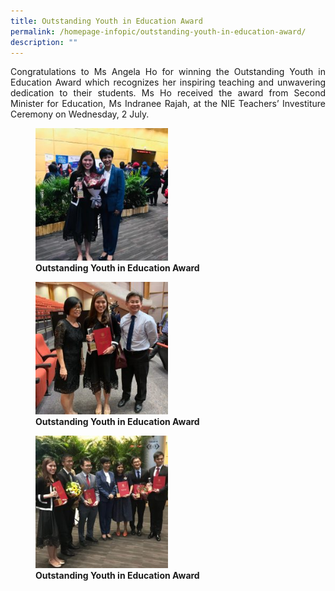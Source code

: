 ```yaml
---
title: Outstanding Youth in Education Award
permalink: /homepage-infopic/outstanding-youth-in-education-award/
description: ""
---
```

<p style="text-align: justify;">Congratulations to Ms Angela Ho for winning the Outstanding Youth in Education Award which recognizes her inspiring teaching and unwavering dedication to their students. Ms Ho received the award from Second Minister for Education, Ms Indranee Rajah, at the NIE Teachers’ Investiture Ceremony on Wednesday, 2 July.</p>

<figure>
	<a href="/images/Outstanding%20Youth%20Education/059-Ee-Leng-Elaine-Seah-250x250.jpg" target = "_blank"> <img src="/images/Outstanding%20Youth%20Education/059-Ee-Leng-Elaine-Seah-250x250.jpg"
     style="width:50%"></a>
<figcaption>
	<strong> Outstanding Youth in Education Award </strong>
	</figcaption>
</figure>

<figure>
	<a href="/images/Outstanding%20Youth%20Education/060-Ee-Leng-Elaine-Seah-250x250.jpg" target = "_blank"> <img src="/images/Outstanding%20Youth%20Education/060-Ee-Leng-Elaine-Seah-250x250.jpg"
     style="width:50%"></a>
<figcaption>
	<strong> Outstanding Youth in Education Award </strong>
	</figcaption>
</figure>

<figure>
	<a href="/images/Outstanding%20Youth%20Education/061-Ee-Leng-Elaine-Seah-250x250.jpg" target = "_blank"> <img src="/images/Outstanding%20Youth%20Education/061-Ee-Leng-Elaine-Seah-250x250.jpg"
     style="width:50%"></a>
<figcaption>
	<strong> Outstanding Youth in Education Award </strong>
	</figcaption>
</figure>